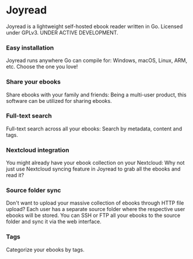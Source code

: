 # Joyread
Joyread is a lightweight self-hosted ebook reader written in Go. Licensed under GPLv3. UNDER ACTIVE DEVELOPMENT.

### Easy installation
Joyread runs anywhere Go can compile for: Windows, macOS, Linux, ARM, etc. Choose the one you love!

### Share your ebooks
Share ebooks with your family and friends: Being a multi-user product, this software can be utilized for sharing ebooks.
 
### Full-text search
Full-text search across all your ebooks: Search by metadata, content and tags.

### Nextcloud integration
You might already have your ebook collection on your Nextcloud: Why not just use Nextcloud syncing feature in Joyread to grab all the ebooks and read it?

### Source folder sync
Don't want to upload your massive collection of ebooks through HTTP file upload? Each user has a separate source folder where the respective user ebooks will be stored. You can SSH or FTP all your ebooks to the source folder and sync it via the web interface.

### Tags
Categorize your ebooks by tags.
